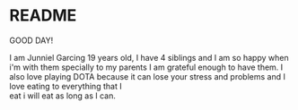 # README

GOOD DAY!

I am Junniel Garcing 19 years old, I have 4 siblings and I am so happy when i'm with them specially to my parents I am grateful 
enough to have them. I also love playing DOTA because it can lose your stress and problems and I love eating to everything that I  
eat i will eat as long as I can.
